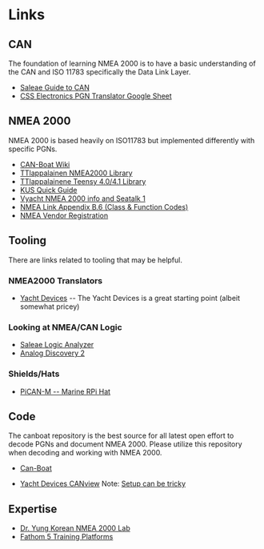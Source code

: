 
# Links

## CAN

The foundation of learning NMEA 2000 is to have a basic understanding of the CAN and ISO 11783 specifically the Data Link Layer.

- [Saleae Guide to CAN](https://support.saleae.com/tutorials/learning-portal/learning-resources/learn-can)
- [CSS Electronics PGN Translator Google Sheet](https://www.csselectronics.com/screen/page/j1939-pgn-conversion-tool/language/en)

## NMEA 2000

NMEA 2000 is based heavily on ISO11783 but implemented differently with specific PGNs.

- [CAN-Boat Wiki](https://github.com/canboat/canboat/wiki)
- [TTlappalainen NMEA2000 Library](https://github.com/ttlappalainen/NMEA2000)
- [TTlappalainene Teensy 4.0/4.1 Library](https://github.com/ttlappalainen/NMEA2000_Teensyx)
- [KUS Quick Guide](https://kus-usa.com/resources/a-quick-guide-to-nmea-2000/)
- [Vyacht NMEA 2000 info and Seatalk 1](https://www.vyacht.net/doc-vyacht-to-nmea2000.html)
- [NMEA Link Appendix B.6 (Class & Function Codes)](https://www.nmea.org/Assets/20120726%20nmea%202000%20class%20&%20function%20codes%20v%202.00.pdf)
- [NMEA Vendor Registration](https://www.nmea.org/Assets/20121020%20nmea%202000%20registration%20list.pdf)

## Tooling

There are links related to tooling that may be helpful.

### NMEA2000 Translators

* [Yacht Devices](https://www.yachtd.com/products/usb_gateway.html) -- The Yacht Devices is a great starting point (albeit somewhat pricey)

### Looking at NMEA/CAN Logic

- [Saleae Logic Analyzer](https://blog.saleae.com/saleae-discounts/)
- [Analog Discovery 2](https://store.digilentinc.com/analog-discovery-2-student-bundle/)

### Shields/Hats

- [PiCAN-M -- Marine RPi Hat](https://copperhilltech.com/pican-m-nmea-0183-nmea-2000-hat-for-raspberry-pi/)

## Code

The canboat repository is the best source for all latest open effort to decode PGNs and document NMEA 2000. Please utilize this repository when decoding and working with NMEA 2000.

- [Can-Boat](https://github.com/canboat/canboat)
* [Yacht Devices CANview](https://www.yachtd.com/products/can_view.html) Note: [Setup can be tricky](canview.md)

## Expertise

- [Dr. Yung Korean NMEA 2000 Lab](https://panbo.com/dr-yungs-nmea-2000-lab-ship-convergence-center-too/)
- [Fathom 5 Training Platforms](https://www.fathom5.co/)
